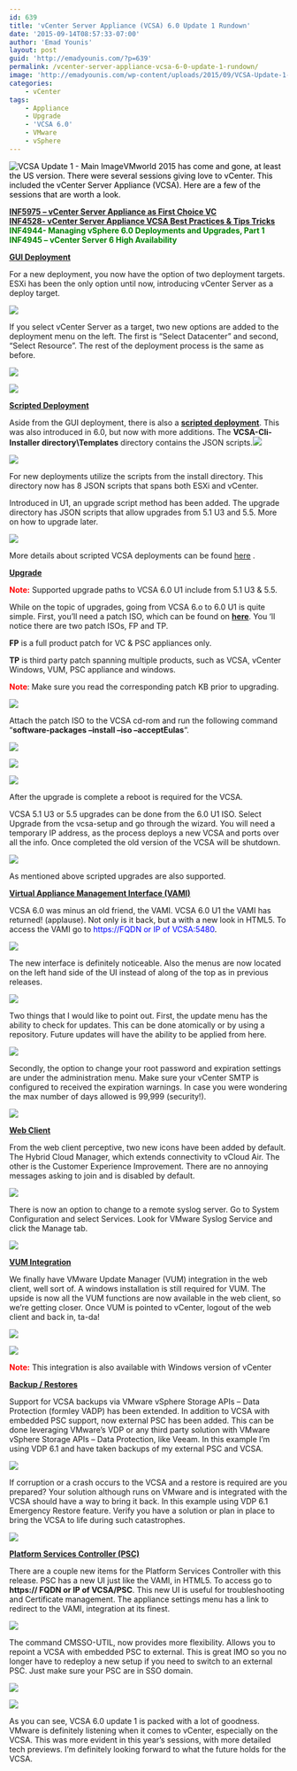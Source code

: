 ```yaml
---
id: 639
title: 'vCenter Server Appliance (VCSA) 6.0 Update 1 Rundown'
date: '2015-09-14T08:57:33-07:00'
author: 'Emad Younis'
layout: post
guid: 'http://emadyounis.com/?p=639'
permalink: /vcenter-server-appliance-vcsa-6-0-update-1-rundown/
image: 'http://emadyounis.com/wp-content/uploads/2015/09/VCSA-Update-1-Main-Image.png'
categories:
    - vCenter
tags:
    - Appliance
    - Upgrade
    - 'VCSA 6.0'
    - VMware
    - vSphere
---
```


<span style="color: #000000;">![VCSA Update 1 - Main Image](https://younise.github.io/assets/img/2015/09/VCSA-Update-1-Main-Image.png?resize=219%2C119)VMworld 2015 has come and gone, at least the US version. There were several sessions giving love to vCenter. This included the vCenter Server Appliance (VCSA). Here are a few of the sessions that are worth a look.</span>

<span style="color: #0000ff;">**[INF5975 – vCenter Server Appliance as First Choice VC](https://www.youtube.com/watch?v=jbbFbdrQMXY)**</span>  
<span style="color: #0000ff;"> **[INF4528- vCenter Server Appliance VCSA Best Practices &amp; Tips Tricks](https://www.youtube.com/watch?v=S8pgFDxTnrY)** </span>  
<span style="color: #008000;">**INF4944- Managing vSphere 6.0 Deployments and Upgrades, Part 1**</span>  
<span style="color: #008000;">**INF4945 – vCenter Server 6 High Availability**</span>

<span style="text-decoration: underline;">**GUI Deployment**</span>

For a new deployment, you now have the option of two deployment targets. ESXi has been the only option until now, introducing vCenter Server as a deploy target.

[![](https://younise.github.io/assets/img/2015/09/VCSA-Deployment-1.jpg?resize=870%2C557)](https://younise.github.io/assets/img/2015/09/VCSA-Deployment-1.jpg)

If you select vCenter Server as a target, two new options are added to the deployment menu on the left. The first is “Select Datacenter” and second, “Select Resource”. The rest of the deployment process is the same as before.

[![](https://younise.github.io/assets/img/2015/09/VCSA-Deployment-2.jpg?resize=871%2C369)](https://younise.github.io/assets/img/2015/09/VCSA-Deployment-2.jpg)

[![](https://younise.github.io/assets/img/2015/09/VCSA-Deployment-3.jpg?resize=870%2C375)](https://younise.github.io/assets/img/2015/09/VCSA-Deployment-3.jpg)

<span style="text-decoration: underline;">**Scripted Deployment**</span>

Aside from the GUI deployment, there is also a <span style="color: #0000ff;">**[scripted deployment](http://emadyounis.com/vcenter/vcenter-appliance-vcsa-6-0-scripted-install/)**</span>. This was also introduced in 6.0, but now with more additions. The **VCSA-Cli-Installer directory\\Templates** directory contains the JSON scripts.[![](https://younise.github.io/assets/img/2015/09/VCSA-Scripted-Deploy-1.jpg?resize=887%2C200)](https://younise.github.io/assets/img/2015/09/VCSA-Scripted-Deploy-1.jpg)

[![](https://younise.github.io/assets/img/2015/09/VCSA-Scripted-01.jpg?resize=772%2C461)](https://younise.github.io/assets/img/2015/09/VCSA-Scripted-01.jpg)

For new deployments utilize the scripts from the install directory. This directory now has 8 JSON scripts that spans both ESXi and vCenter.

Introduced in U1, an upgrade script method has been added. The upgrade directory has JSON scripts that allow upgrades from 5.1 U3 and 5.5. More on how to upgrade later.

[![](https://younise.github.io/assets/img/2015/09/VCSA-Script-02.jpg?resize=769%2C756)](https://younise.github.io/assets/img/2015/09/VCSA-Script-02.jpg)

More details about scripted VCSA deployments can be found [here](http://www.vmware.com/files/pdf/products/vsphere/VMware-vsphere-601-vcenter-server-appliance-cmdline-deploy-and-upgrade.pdf) .

<span style="text-decoration: underline;">**Upgrade**</span>

<span style="color: #ff0000;">**Note:**</span> Supported upgrade paths to VCSA 6.0 U1 include from 5.1 U3 &amp; 5.5.

While on the topic of upgrades, going from VCSA 6.o to 6.0 U1 is quite simple. First, you’ll need a patch ISO, which can be found on <span style="color: #0000ff;">**[here](https://my.vmware.com/group/vmware/patch#search)**</span>. You ‘ll notice there are two patch ISOs, FP and TP.

**FP** is a full product patch for VC &amp; PSC appliances only.

**TP** is third party patch spanning multiple products, such as VCSA, vCenter Windows, VUM, PSC appliance and windows.

<span style="color: #ff0000;">**Note**</span>: Make sure you read the corresponding patch KB prior to upgrading.

[![](https://younise.github.io/assets/img/2015/09/VCSA-Upgrade-1.jpg?resize=972%2C183)](https://younise.github.io/assets/img/2015/09/VCSA-Upgrade-1.jpg)

Attach the patch ISO to the VCSA cd-rom and run the following command “**software-packages –install –iso –acceptEulas**“.

[![](https://younise.github.io/assets/img/2015/09/VCSA-Scripted-Deploy-2.jpg?resize=881%2C424)](https://younise.github.io/assets/img/2015/09/VCSA-Scripted-Deploy-2.jpg)

[![](https://younise.github.io/assets/img/2015/09/VCSA-Scripted-Deployment-3.jpg?resize=1074%2C235)](https://younise.github.io/assets/img/2015/09/VCSA-Scripted-Deployment-3.jpg)

[![](https://younise.github.io/assets/img/2015/09/VCSA-Scripted-Deployment-4.jpg?resize=1063%2C519)](https://younise.github.io/assets/img/2015/09/VCSA-Scripted-Deployment-4.jpg)

After the upgrade is complete a reboot is required for the VCSA.

VCSA 5.1 U3 or 5.5 upgrades can be done from the 6.0 U1 ISO. Select Upgrade from the vcsa-setup and go through the wizard. You will need a temporary IP address, as the process deploys a new VCSA and ports over all the info. Once completed the old version of the VCSA will be shutdown.

[![](https://younise.github.io/assets/img/2015/09/VCSA-Upgrade-11.jpg?resize=549%2C407)](https://younise.github.io/assets/img/2015/09/VCSA-Upgrade-11.jpg)

As mentioned above scripted upgrades are also supported.

**<u>Virtual Appliance Management Interface (VAMI)</u>**

VCSA 6.0 was minus an old friend, the VAMI. VCSA 6.0 U1 the VAMI has returned! (applause). Not only is it back, but a with a new look in HTML5. To access the VAMI go to <span style="color: #0000ff;">https://FQDN or IP of VCSA:5480</span><span style="color: #000000;">.</span>

[![](https://younise.github.io/assets/img/2015/09/VCSA-VAMI-1.jpg?resize=1250%2C660)](https://younise.github.io/assets/img/2015/09/VCSA-VAMI-1.jpg)

The new interface is definitely noticeable. Also the menus are now located on the left hand side of the UI instead of along of the top as in previous releases.

[![](https://younise.github.io/assets/img/2015/09/VCSA-VAMI-2.jpg?resize=1421%2C531)](https://younise.github.io/assets/img/2015/09/VCSA-VAMI-2.jpg)

Two things that I would like to point out. First, the update menu has the ability to check for updates. This can be done atomically or by using a repository. Future updates will have the ability to be applied from here.

[![](https://younise.github.io/assets/img/2015/09/VCSA-VAMI-3.jpg?resize=1419%2C402)](https://younise.github.io/assets/img/2015/09/VCSA-VAMI-3.jpg)

Secondly, the option to change your root password and expiration settings are under the administration menu. Make sure your vCenter SMTP is configured to received the expiration warnings. In case you were wondering the max number of days allowed is 99,999 (security!).

[![](https://younise.github.io/assets/img/2015/09/VCSA-VAMI-4.jpg?resize=1414%2C505)](https://younise.github.io/assets/img/2015/09/VCSA-VAMI-4.jpg)

<span style="text-decoration: underline;">**Web Client**</span>

From the web client perceptive, two new icons have been added by default. The Hybrid Cloud Manager, which extends connectivity to vCloud Air. The other is the Customer Experience Improvement. There are no annoying messages asking to join and is disabled by default.

[![](https://younise.github.io/assets/img/2015/09/Webclient.jpg?resize=921%2C492)](https://younise.github.io/assets/img/2015/09/Webclient.jpg)

There is now an option to change to a remote syslog server. Go to System Configuration and select Services. Look for VMware Syslog Service and click the Manage tab.

[![](https://younise.github.io/assets/img/2015/09/VCSA-WebClient-1.jpg?resize=1306%2C812)](https://younise.github.io/assets/img/2015/09/VCSA-WebClient-1.jpg)

<span style="text-decoration: underline;">**VUM Integration**</span>

We finally have VMware Update Manager (VUM) integration in the web client, well sort of. A windows installation is still required for VUM. The upside is now all the VUM functions are now available in the web client, so we’re getting closer. Once VUM is pointed to vCenter, logout of the web client and back in, ta-da!

[![](https://younise.github.io/assets/img/2015/09/VSCA-VUM-1.jpg?resize=1287%2C436)](https://younise.github.io/assets/img/2015/09/VSCA-VUM-1.jpg)

[![](https://younise.github.io/assets/img/2015/09/VCSA-VUM-2.jpg?resize=1273%2C458)](https://younise.github.io/assets/img/2015/09/VCSA-VUM-2.jpg)

<span style="color: #ff0000;">**Note:**</span> This integration is also available with Windows version of vCenter

<span style="text-decoration: underline;">**Backup / Restores**</span>

Support for VCSA backups via VMware vSphere Storage APIs – Data Protection (formley VADP) has been extended. In addition to VCSA with embedded PSC support, now external PSC has been added. This can be done leveraging VMware’s VDP or any third party solution with VMware vSphere Storage APIs – Data Protection, like Veeam. In this example I’m using VDP 6.1 and have taken backups of my external PSC and VCSA.

[![](https://younise.github.io/assets/img/2015/09/VCSA-Backups-1.png?resize=926%2C298)](https://younise.github.io/assets/img/2015/09/VCSA-Backups-1.png)

If corruption or a crash occurs to the VCSA and a restore is required are you prepared? Your solution although runs on VMware and is integrated with the VCSA should have a way to bring it back. In this example using VDP 6.1 Emergency Restore feature. Verify you have a solution or plan in place to bring the VCSA to life during such catastrophes.

[![](https://younise.github.io/assets/img/2015/09/VCSA-Backups-2.jpg?resize=960%2C235)](https://younise.github.io/assets/img/2015/09/VCSA-Backups-2.jpg)

<span style="text-decoration: underline;">**Platform Services Controller (PSC)**</span>

There are a couple new items for the Platform Services Controller with this release. PSC has a new UI just like the VAMI, in HTML5. To access go to **https:// FQDN or IP of VCSA/PSC**. This new UI is useful for troubleshooting and Certificate management. The appliance settings menu has a link to redirect to the VAMI, integration at its finest.

[![](https://younise.github.io/assets/img/2015/09/VCSA-PSC-1.jpg?resize=1253%2C307)](https://younise.github.io/assets/img/2015/09/VCSA-PSC-1.jpg)

The command CMSSO-UTIL, now provides more flexibility. Allows you to repoint a VCSA with embedded PSC to external. This is great IMO so you no longer have to redeploy a new setup if you need to switch to an external PSC. Just make sure your PSC are in SSO domain.

[![](https://younise.github.io/assets/img/2015/09/VCSA-PSC-2-New.jpg?resize=963%2C423)](https://younise.github.io/assets/img/2015/09/VCSA-PSC-2-New.jpg)

[![](https://younise.github.io/assets/img/2015/09/VCSA-PSC-3.jpg?resize=1236%2C310)](https://younise.github.io/assets/img/2015/09/VCSA-PSC-3.jpg)

As you can see, VCSA 6.0 update 1 is packed with a lot of goodness. VMware is definitely listening when it comes to vCenter, especially on the VCSA. This was more evident in this year’s sessions, with more detailed tech previews. I’m definitely looking forward to what the future holds for the VCSA.
